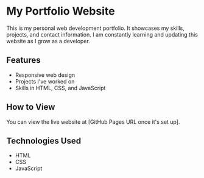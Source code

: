 # My Portfolio Website

This is my personal web development portfolio. It showcases my skills, projects, and contact information. I am constantly learning and updating this website as I grow as a developer.

## Features

- Responsive web design
- Projects I've worked on
- Skills in HTML, CSS, and JavaScript

## How to View

You can view the live website at [GitHub Pages URL once it's set up].

## Technologies Used

- HTML
- CSS
- JavaScript
